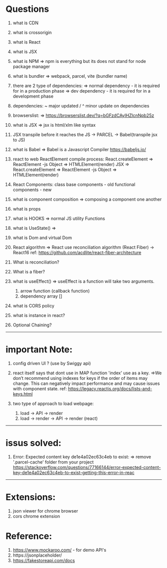 # Questions

1. what is CDN
2. what is crossorigin
3. what is React
4. what is JSX
5. what is NPM
   => npm is everything but its does not stand for node package manager
6. what is bundler
   => webpack, parcel, vite (bundler name)

7. there are 2 type of dependencies:
   => normal dependency - it is required for in a production phase
   => dev dependency - it is required for in a development phase

8. dependencies: ~ major updated / ^ minor update on dependencies

9. browserslist:
   => https://browserslist.dev/?q=bGFzdCAyIHZlcnNpb25z

10. what is JSX
    => jsx is html/xlm like syntax

11. JSX transpile before it reaches the JS -> PARCEL -> Babel(transpile jsx to JS)

12. what is Babel
    => Babel is a Javascript Compiler
    https://babeljs.io/

13. react to web ReactElement compile process:
    React.createElement => ReactElement -js Object => HTMLElement(render)
    JSX => React.createElement => ReactElement -js Object => HTMLElement(render)

14. React Components:
    class base components - old
    functional components - new

15. what is component composition
    => composing a component one another

16. what is props

17. what is HOOKS
    => normal JS utility Functions

18. what is UseState()
    =>

19. what is Dom and virtual Dom

20. React algorithm
    => React use reconciliation algorithm (React Fiber) -> React16
    ref: https://github.com/acdlite/react-fiber-architecture

21. What is reconciliation?
22. What is a fiber?
23. what is useEffect()
    => useEffect is a function will take two arguments.

    1. arrow function (callback function)
    2. dependency array []

24. what is CORS policy
25. what is instance in react?
26. Optional Chaining?

---

# important Note:

1. config driven UI ? (use by Swiggy api)

2. react itself says that dont use in MAP function 'index' use as a key.
   =>We don’t recommend using indexes for keys if the order of items may change. This can negatively impact performance and may cause issues with component state.
   ref: https://legacy.reactjs.org/docs/lists-and-keys.html

3. two type of approach to load webpage:
   1. load -> API -> render
   2. load -> render -> API -> render (react)

---

# issus solved:

1. Error: Expected content key de1e4a02ec63c4eb to exist:
   => remove '.parcel-cache' folder from your project
   https://stackoverflow.com/questions/77166144/error-expected-content-key-de1e4a02ec63c4eb-to-exist-getting-this-error-in-reac

---

# Extensions:

1. json viewer for chrome browser
2. cors chrome extension

# Reference:

1. https://www.mockaroo.com/ - for demo API's
2. https://jsonplaceholder/
3. https://fakestoreapi.com/docs
